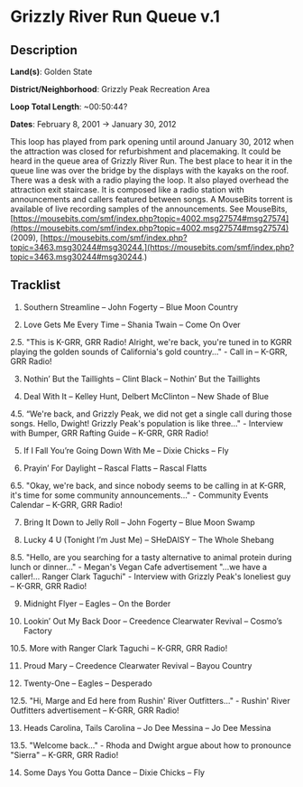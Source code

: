 # Grizzly River Run Queue v.1

## Description

**Land(s)**: Golden State

**District/Neighborhood**: Grizzly Peak Recreation Area

**Loop Total Length**: ~00:50:44?

**Dates**: February 8, 2001 → January 30, 2012

This loop has played from park opening until around January 30, 2012 when the attraction was closed for refurbishment and placemaking. It could be heard in the queue area of Grizzly River Run. The best place to hear it in the queue line was over the bridge by the displays with the kayaks on the roof. There was a desk with a radio playing the loop. It also played overhead the attraction exit staircase. It is composed like a radio station with announcements and callers featured between songs. A MouseBits torrent is available of live recording samples of the announcements. See MouseBits, [https://mousebits.com/smf/index.php?topic=4002.msg27574#msg27574](https://mousebits.com/smf/index.php?topic=4002.msg27574#msg27574) (2009), [https://mousebits.com/smf/index.php?topic=3463.msg30244#msg30244.](https://mousebits.com/smf/index.php?topic=3463.msg30244#msg30244.)

## Tracklist

1. Southern Streamline – John Fogerty – Blue Moon Country


2. Love Gets Me Every Time – Shania Twain – Come On Over


2.5. "This is K-GRR, GRR Radio! Alright, we're back, you're tuned in to KGRR playing the golden sounds of California's gold country..." - Call in – K-GRR, GRR Radio!


3. Nothin’ But the Taillights – Clint Black – Nothin’ But the Taillights


4. Deal With It – Kelley Hunt, Delbert McClinton – New Shade of Blue


4.5. “We're back, and Grizzly Peak, we did not get a single call during those songs. Hello, Dwight! Grizzly Peak's population is like three..." - Interview with Bumper, GRR Rafting Guide – K-GRR, GRR Radio!


5. If I Fall You’re Going Down With Me – Dixie Chicks – Fly


6. Prayin’ For Daylight – Rascal Flatts – Rascal Flatts


6.5. "Okay, we're back, and since nobody seems to be calling in at K-GRR, it's time for some community announcements..." - Community Events Calendar – K-GRR, GRR Radio!


7. Bring It Down to Jelly Roll – John Fogerty – Blue Moon Swamp


8. Lucky 4 U (Tonight I’m Just Me) – SHeDAISY – The Whole Shebang


8.5. "Hello, are you searching for a tasty alternative to animal protein during lunch or dinner..." - Megan's Vegan Cafe advertisement "...we have a caller!... Ranger Clark Taguchi" - Interview with Grizzly Peak's loneliest guy – K-GRR, GRR Radio!


9. Midnight Flyer – Eagles – On the Border


10. Lookin’ Out My Back Door – Creedence Clearwater Revival – Cosmo’s Factory


10.5. More with Ranger Clark Taguchi – K-GRR, GRR Radio!


11. Proud Mary – Creedence Clearwater Revival – Bayou Country


12. Twenty-One – Eagles – Desperado


12.5. "Hi, Marge and Ed here from Rushin' River Outfitters..." - Rushin' River Outfitters advertisement – K-GRR, GRR Radio!


13. Heads Carolina, Tails Carolina – Jo Dee Messina – Jo Dee Messina


13.5. "Welcome back..." - Rhoda and Dwight argue about how to pronounce "Sierra" – K-GRR, GRR Radio!


14. Some Days You Gotta Dance – Dixie Chicks – Fly

